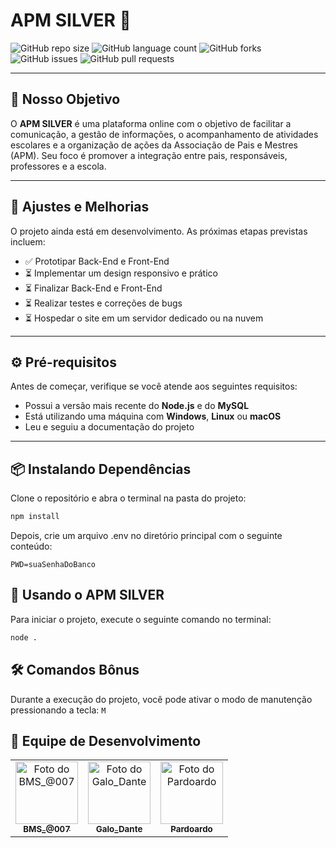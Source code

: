 # APM SILVER 📘

![GitHub repo size](https://img.shields.io/github/repo-size/Projeto-APM-Patacoooooo/apm-silver?style=for-the-badge)
![GitHub language count](https://img.shields.io/github/languages/count/Projeto-APM-Patacoooooo/apm-silver?style=for-the-badge)
![GitHub forks](https://img.shields.io/github/forks/Projeto-APM-Patacoooooo/apm-silver?style=for-the-badge)
![GitHub issues](https://img.shields.io/github/issues/Projeto-APM-Patacoooooo/apm-silver?style=for-the-badge)
![GitHub pull requests](https://img.shields.io/github/issues-pr/Projeto-APM-Patacoooooo/apm-silver?style=for-the-badge)

---

## 🎯 Nosso Objetivo

O **APM SILVER** é uma plataforma online com o objetivo de facilitar a comunicação, a gestão de informações, o acompanhamento de atividades escolares e a organização de ações da Associação de Pais e Mestres (APM). Seu foco é promover a integração entre pais, responsáveis, professores e a escola.

---

## 📅 Ajustes e Melhorias

O projeto ainda está em desenvolvimento. As próximas etapas previstas incluem:

- ✅ Prototipar Back-End e Front-End
- ⏳ Implementar um design responsivo e prático
- ⏳ Finalizar Back-End e Front-End
- ⏳ Realizar testes e correções de bugs
- ⏳ Hospedar o site em um servidor dedicado ou na nuvem

---

## ⚙️ Pré-requisitos

Antes de começar, verifique se você atende aos seguintes requisitos:

- Possui a versão mais recente do **Node.js** e do **MySQL**
- Está utilizando uma máquina com **Windows**, **Linux** ou **macOS**
- Leu e seguiu a documentação do projeto

---

## 📦 Instalando Dependências

Clone o repositório e abra o terminal na pasta do projeto:

```bash
npm install
```
Depois, crie um arquivo .env no diretório principal com o seguinte conteúdo:
```.env 
PWD=suaSenhaDoBanco
```

## 🚀 Usando o APM SILVER

Para iniciar o projeto, execute o seguinte comando no terminal:
```bash
node . 
 ```

## 🛠️ Comandos Bônus

Durante a execução do projeto, você pode ativar o modo de manutenção pressionando a tecla:
``M``

## 👥 Equipe de Desenvolvimento

<table> <tr> <td align="center"> <a href="#" title="Produtor Executivo"> <img src="https://avatars.githubusercontent.com/u/168495018?v=4" width="100px;" alt="Foto do BMS_@007"/><br> <sub><b>BMS_@007</b></sub> </a> </td> <td align="center"> <a href="#" title="Designer"> <img src="https://avatars.githubusercontent.com/u/168494022?v=4" width="100px;" alt="Foto do Galo_Dante"/><br> <sub><b>Galo_Dante</b></sub> </a> </td> <td align="center"> <a href="#" title="Programador"> <img src="https://avatars.githubusercontent.com/u/168492663?v=4" width="100px;" alt="Foto do Pardoardo"/><br> <sub><b>Pardoardo</b></sub> </a> </td> </tr> </table>
